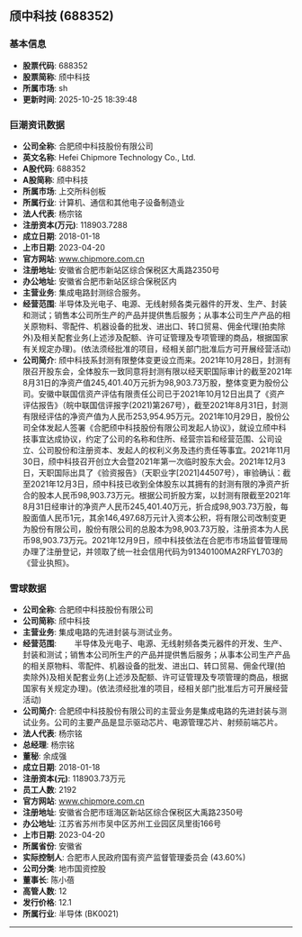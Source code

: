 ## 颀中科技 (688352)

### 基本信息

- **股票代码**: 688352
- **股票简称**: 颀中科技
- **所属市场**: sh
- **更新时间**: 2025-10-25 18:39:48

### 巨潮资讯数据

- **公司全称**: 合肥颀中科技股份有限公司
- **英文名称**: Hefei Chipmore Technology Co., Ltd.
- **A股代码**: 688352
- **A股简称**: 颀中科技
- **所属市场**: 上交所科创板
- **所属行业**: 计算机、通信和其他电子设备制造业
- **法人代表**: 杨宗铭
- **注册资本(万元)**: 118903.7288
- **成立日期**: 2018-01-18
- **上市日期**: 2023-04-20
- **官方网站**: www.chipmore.com.cn
- **注册地址**: 安徽省合肥市新站区综合保税区大禹路2350号
- **办公地址**: 安徽省合肥市新站区综合保税区内
- **主营业务**: 集成电路封测综合服务。
- **经营范围**: 半导体及光电子、电源、无线射频各类元器件的开发、生产、封装和测试；销售本公司所生产的产品并提供售后服务；从事本公司生产产品的相关原物料、零配件、机器设备的批发、进出口、转口贸易、佣金代理(拍卖除外)及相关配套业务(上述涉及配额、许可证管理及专项管理的商品，根据国家有关规定办理)。(依法须经批准的项目，经相关部门批准后方可开展经营活动)
- **公司简介**: 颀中科技系封测有限整体变更设立而来。2021年10月28日，封测有限召开股东会，全体股东一致同意将封测有限以经天职国际审计的截至2021年8月31日的净资产值245,401.40万元折为98,903.73万股，整体变更为股份公司。安徽中联国信资产评估有限责任公司已于2021年10月12日出具了《资产评估报告》（皖中联国信评报字(2021)第267号），截至2021年8月31日，封测有限经评估的净资产值为人民币253,954.95万元。2021年10月29日，股份公司全体发起人签署《合肥颀中科技股份有限公司发起人协议》，就设立颀中科技事宜达成协议，约定了公司的名称和住所、经营宗旨和经营范围、公司设立、公司股份和注册资本、发起人的权利义务及违约责任等事宜。2021年11月30日，颀中科技召开创立大会暨2021年第一次临时股东大会。2021年12月3日，天职国际出具了《验资报告》（天职业字[2021]44507号），审验确认：截至2021年12月3日，颀中科技已收到全体股东以其拥有的封测有限的净资产折合的股本人民币98,903.73万元。根据公司折股方案，以封测有限截至2021年8月31日经审计的净资产人民币245,401.40万元，折合成98,903.73万股，每股面值人民币1元，其余146,497.68万元计入资本公积，将有限公司改制变更为股份有限公司，股份有限公司的总股本为98,903.73万股，注册资本为人民币98,903.73万元。2021年12月9日，颀中科技依法在合肥市市场监督管理局办理了注册登记，并领取了统一社会信用代码为91340100MA2RFYL703的《营业执照》。

### 雪球数据

- **公司全称**: 合肥颀中科技股份有限公司
- **公司简称**: 颀中科技
- **主营业务**: 集成电路的先进封装与测试业务。
- **经营范围**: 　　半导体及光电子、电源、无线射频各类元器件的开发、生产、封装和测试；销售本公司所生产的产品并提供售后服务；从事本公司生产产品的相关原物料、零配件、机器设备的批发、进出口、转口贸易、佣金代理(拍卖除外)及相关配套业务(上述涉及配额、许可证管理及专项管理的商品，根据国家有关规定办理)。(依法须经批准的项目，经相关部门批准后方可开展经营活动)
- **公司简介**: 合肥颀中科技股份有限公司的主营业务是集成电路的先进封装与测试业务。公司的主要产品是显示驱动芯片、电源管理芯片、射频前端芯片。
- **法人代表**: 杨宗铭
- **总经理**: 杨宗铭
- **董秘**: 余成强
- **成立日期**: 2018-01-18
- **注册资本(元)**: 118903.73万元
- **员工人数**: 2192
- **官方网站**: www.chipmore.com.cn
- **注册地址**: 安徽省合肥市瑶海区新站区综合保税区大禹路2350号
- **办公地址**: 江苏省苏州市吴中区苏州工业园区凤里街166号
- **上市日期**: 2023-04-20
- **所属省份**: 安徽省
- **实际控制人**: 合肥市人民政府国有资产监督管理委员会 (43.60%)
- **公司分类**: 地市国资控股
- **董事长**: 陈小蓓
- **高管人数**: 12
- **发行价格**: 12.1
- **所属行业**: 半导体 (BK0021)

---